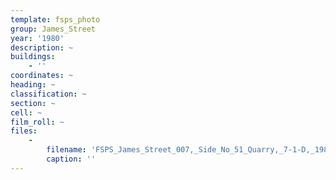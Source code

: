 ```yaml
---
template: fsps_photo
group: James_Street
year: '1980'
description: ~
buildings:
    - ''
coordinates: ~
heading: ~
classification: ~
section: ~
cell: ~
film_roll: ~
files:
    -
        filename: 'FSPS_James_Street_007,_Side_No_51_Quarry,_7-1-D,_1980.png'
        caption: ''
---
```

